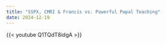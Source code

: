```yaml
---
title: "SSPX, CMRI & Francis vs. Powerful Papal Teaching"
date: 2024-12-19
---
```


{{< youtube Q1TQdT8idgA >}}
